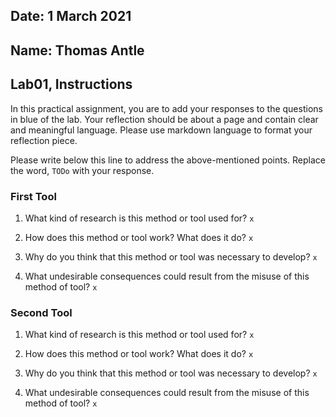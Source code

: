 ## Date: 1 March 2021

## Name: Thomas Antle

## Lab01, Instructions

In this practical assignment, you are to add your responses to the questions in blue of the lab. Your reflection should be about a page and contain clear and meaningful language. Please use markdown language to format your reflection piece.

Please write below this line to address the above-mentioned points. Replace the word, `TODo` with your response.

### First Tool

 1. What kind of research is this method or tool used for?
 `x`

 2. How does this method or tool work? What does it do?
 `x`

 3. Why do you think that this method or tool was necessary to develop?
 `x`

 4. What undesirable consequences could result from the misuse of this method of tool?
 `x`


### Second Tool

 1. What kind of research is this method or tool used for?
 `x`

 2. How does this method or tool work? What does it do?
 `x`

 3. Why do you think that this method or tool was necessary to develop?
 `x`

 4. What undesirable consequences could result from the misuse of this method of tool?
 `x`
